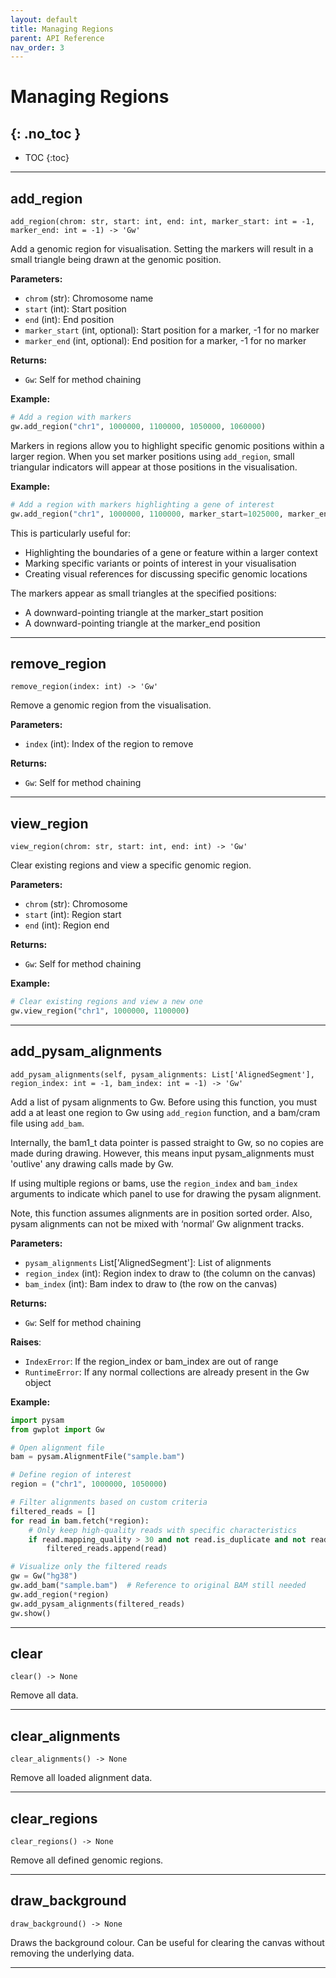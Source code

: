 ```yaml
---
layout: default
title: Managing Regions
parent: API Reference
nav_order: 3
---
```


# Managing Regions
{: .no_toc }
---

- TOC
{:toc}

---

## add_region

<div class="ml-6" markdown="1">

`add_region(chrom: str, start: int, end: int, marker_start: int = -1, marker_end: int = -1) -> 'Gw'`

Add a genomic region for visualisation. Setting the markers will result in a small triangle being drawn at
the genomic position.

**Parameters:**
- `chrom` (str): Chromosome name
- `start` (int): Start position
- `end` (int): End position
- `marker_start` (int, optional): Start position for a marker, -1 for no marker
- `marker_end` (int, optional): End position for a marker, -1 for no marker

**Returns:**
- `Gw`: Self for method chaining

**Example:**
```python
# Add a region with markers
gw.add_region("chr1", 1000000, 1100000, 1050000, 1060000)
```

Markers in regions allow you to highlight specific genomic positions within a larger region.
When you set marker positions using `add_region`, small triangular indicators will appear
at those positions in the visualisation.

**Example:**
```python
# Add a region with markers highlighting a gene of interest
gw.add_region("chr1", 1000000, 1100000, marker_start=1025000, marker_end=1075000)
```

This is particularly useful for:
- Highlighting the boundaries of a gene or feature within a larger context
- Marking specific variants or points of interest in your visualisation
- Creating visual references for discussing specific genomic locations

The markers appear as small triangles at the specified positions:
- A downward-pointing triangle at the marker_start position
- A downward-pointing triangle at the marker_end position

</div>

---

## remove_region

<div class="ml-6" markdown="1">

`remove_region(index: int) -> 'Gw'`

Remove a genomic region from the visualisation.

**Parameters:**
- `index` (int): Index of the region to remove

**Returns:**
- `Gw`: Self for method chaining

</div>

---

## view_region

<div class="ml-6" markdown="1">

`view_region(chrom: str, start: int, end: int) -> 'Gw'`

Clear existing regions and view a specific genomic region.

**Parameters:**
- `chrom` (str): Chromosome
- `start` (int): Region start
- `end` (int): Region end

**Returns:**
- `Gw`: Self for method chaining

**Example:**
```python
# Clear existing regions and view a new one
gw.view_region("chr1", 1000000, 1100000)
```

</div>

---

## add_pysam_alignments

<div class="ml-6" markdown="1">

`add_pysam_alignments(self, pysam_alignments: List['AlignedSegment'],
                            region_index: int = -1,
                            bam_index: int = -1) -> 'Gw'`

Add a list of pysam alignments to Gw. Before using this function, you must add a
at least one region to Gw using `add_region` function, and a bam/cram file using `add_bam`.

Internally, the bam1_t data pointer is passed straight to Gw, so no copies are made during drawing.
However, this means input pysam_alignments must 'outlive' any drawing calls made by Gw.

If using multiple regions or bams, use the `region_index` and `bam_index` arguments to 
indicate which panel to use for drawing the pysam alignment.

Note, this function assumes alignments are in position sorted order. Also, 
pysam alignments can not be mixed with ‘normal’ Gw alignment tracks.

**Parameters:**
- `pysam_alignments` List['AlignedSegment']: List of alignments
- `region_index` (int): Region index to draw to (the column on the canvas)
- `bam_index` (int): Bam index to draw to (the row on the canvas)

**Returns:**
- `Gw`: Self for method chaining

**Raises**:

- `IndexError`: If the region_index or bam_index are out of range
- `RuntimeError`: If any normal collections are already present in the Gw object

**Example:**
```python
import pysam
from gwplot import Gw

# Open alignment file
bam = pysam.AlignmentFile("sample.bam")

# Define region of interest
region = ("chr1", 1000000, 1050000)

# Filter alignments based on custom criteria
filtered_reads = []
for read in bam.fetch(*region):
    # Only keep high-quality reads with specific characteristics
    if read.mapping_quality > 30 and not read.is_duplicate and not read.is_secondary:
        filtered_reads.append(read)

# Visualize only the filtered reads
gw = Gw("hg38")
gw.add_bam("sample.bam")  # Reference to original BAM still needed
gw.add_region(*region)
gw.add_pysam_alignments(filtered_reads)
gw.show()
```

</div>

---

## clear

<div class="ml-6" markdown="1">

`clear() -> None`

Remove all data.

</div>

---

## clear_alignments

<div class="ml-6" markdown="1">

`clear_alignments() -> None`

Remove all loaded alignment data.

</div>

---

## clear_regions

<div class="ml-6" markdown="1">

`clear_regions() -> None`

Remove all defined genomic regions.

</div>

---

## draw_background

<div class="ml-6" markdown="1">

`draw_background() -> None`

Draws the background colour. Can be useful for clearing the canvas without removing 
the underlying data.

</div>

---